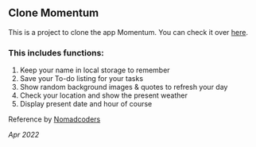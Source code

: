 ## Clone Momentum

This is a project to clone the app Momentum.
You can check it over [here](https://bom-dev.github.io/momentum/).

### This includes functions:
1. Keep your name in local storage to remember
2. Save your To-do listing for your tasks
3. Show random background images & quotes to refresh your day
4. Check your location and show the present weather
5. Display present date and hour of course

Reference by [Nomadcoders](https://nomadcoders.co)

*Apr 2022*
